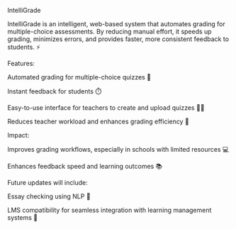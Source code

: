 IntelliGrade

IntelliGrade is an intelligent, web-based system that automates grading for multiple-choice assessments. By reducing manual effort, it speeds up grading, minimizes errors, and provides faster, more consistent feedback to students. ⚡️

Features:

Automated grading for multiple-choice quizzes 📝

Instant feedback for students ⏱️

Easy-to-use interface for teachers to create and upload quizzes 👩‍🏫

Reduces teacher workload and enhances grading efficiency 💼

Impact:

Improves grading workflows, especially in schools with limited resources 💻

Enhances feedback speed and learning outcomes 📚

Future updates will include:

Essay checking using NLP 🧠

LMS compatibility for seamless integration with learning management systems 🔗
